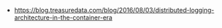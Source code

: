 - https://blog.treasuredata.com/blog/2016/08/03/distributed-logging-architecture-in-the-container-era
